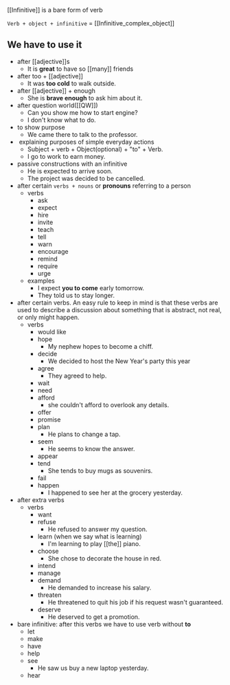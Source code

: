 [[Infinitive]] is a  bare form of verb

`Verb + object + infinitive`  = [[Infinitive_complex_object]]
## We have to use it 
- after [[adjective]]s
	- It is **great** to have so [[many]] friends
- after too + [[adjective]]
	- It was **too cold** to walk outside.
- after [[adjective]] + enough 
	- She is **brave enough** to ask him about it.
- after question world([[QW]]) 
	- Can you show me how to start engine?
	- I don't know what to do.
- to show purpose
	- We came there to talk to the professor. 
-  explaining purposes of simple everyday actions
	- Subject + verb + Object(optional) + "to" + Verb. 
	- I go to work to earn money.
- passive constructions with an infinitive
	- He is expected to arrive soon.
	- The project was decided to be cancelled.
- after certain `verbs + nouns` or **pronouns** referring to a person
	- verbs
		- ask
		- expect
		- hire
		- invite
		- teach
		- tell
		- warn
		- encourage
		- remind
		- require
		- urge
	- examples
		- I expect **you to come** early tomorrow.
		- They told us to stay longer.
- after certain verbs. An easy rule to keep in mind is that these verbs are used to describe a discussion about something that is abstract, not real, or only might happen. 
	- verbs
		- would like
		- hope
			- My nephew hopes to become a chiff.
		- decide
			- We decided to host the New Year's party this year
		- agree
			- They agreed to help. 
		- wait
		- need
		- afford
			- she couldn't afford to overlook any details. 
		- offer
		- promise
		- plan
			- He plans to change a tap. 
		- seem
			- He seems to know the answer. 
		- appear
		- tend
			- She tends to buy mugs as souvenirs. 
		- fail
		- happen
			- I happened to see her at the grocery yesterday. 
- after extra verbs
	- verbs
		- want
		- refuse
			- He refused to answer my question.
		- learn (when we say what is learning)
			- I'm learning to play [[the]] piano.
		- choose
			- She chose to decorate the house in red. 
		- intend
		- manage
		- demand
			- He demanded to increase his salary. 
		- threaten
			- He threatened to quit his job if his request wasn't guaranteed.
		- deserve
			- He deserved to get a promotion. 
- bare infinitive: after this verbs we have to use verb without **to**
	- let
	- make
	- have
	- help
	- see
		- He saw us buy a new laptop yesterday.
	- hear
